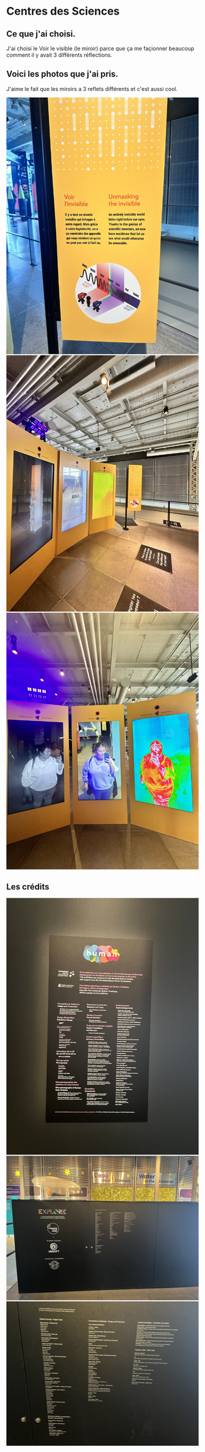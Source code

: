 # Centres des Sciences

## Ce que j'ai choisi. 

J'ai choisi le Voir le visible (le miroir) parce que ça me façionner beaucoup comment il y avait 3 différents réflections.

## Voici les photos que j'ai pris.
J'aime le fait que les miroirs a 3 reflets différents et c'est aussi cool.

![photo](Miroir-infos.png.jfif)
![photo](Miroir-installation.png.jfif)
![photo](Miroir-refection.png.jfif)


## Les crédits 
![photo](Panneau-credit-cds01.png.png)
![photo](Panneau-credit-cds02.png.png)
![photo](Panneau-credit-cds03.png.png)
